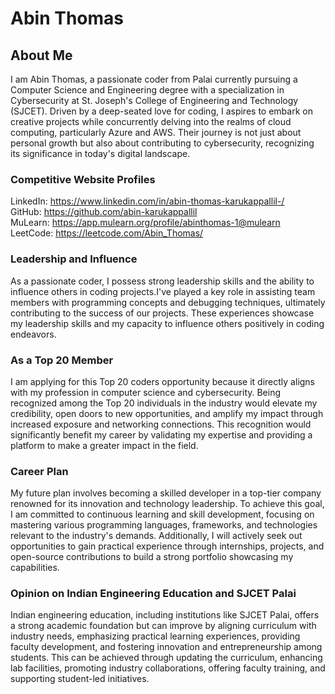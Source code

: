 # Abin Thomas

## About Me

I am Abin Thomas, a passionate coder from Palai currently pursuing a Computer Science and Engineering degree with a specialization in Cybersecurity at St. Joseph's College of Engineering and Technology (SJCET). Driven by a deep-seated love for coding, I aspires to embark on creative projects while concurrently delving into the realms of cloud computing, particularly Azure and AWS. Their journey is not just about personal growth but also about contributing to cybersecurity, recognizing its significance in today's digital landscape.

### Competitive Website Profiles

LinkedIn: https://www.linkedin.com/in/abin-thomas-karukappallil-/<br/> 
GitHub:   https://github.com/abin-karukappallil <br/> 
MuLearn:  https://app.mulearn.org/profile/abinthomas-1@mulearn <br/>
LeetCode: https://leetcode.com/Abin_Thomas/

### Leadership and Influence

As a passionate coder, I possess strong leadership skills and the ability to influence others in coding projects.I've played a key role in assisting team members with programming concepts and debugging techniques, ultimately contributing to the success of our projects. These experiences showcase my leadership skills and my capacity to influence others positively in coding endeavors.


### As a Top 20 Member

I am applying for this Top 20 coders opportunity because it directly aligns with my profession in computer science and cybersecurity. Being recognized among the Top 20 individuals in the industry would elevate my credibility, open doors to new opportunities, and amplify my impact through increased exposure and networking connections. This recognition would significantly benefit my career by validating my expertise and providing a platform to make a greater impact in the field.

### Career Plan

My future plan involves becoming a skilled developer in a top-tier company renowned for its innovation and technology leadership. To achieve this goal, I am committed to continuous learning and skill development, focusing on mastering various programming languages, frameworks, and technologies relevant to the industry's demands. Additionally, I will actively seek out opportunities to gain practical experience through internships, projects, and open-source contributions to build a strong portfolio showcasing my capabilities.

### Opinion on Indian Engineering Education and SJCET Palai

Indian engineering education, including institutions like SJCET Palai, offers a strong academic foundation but can improve by aligning curriculum with industry needs, emphasizing practical learning experiences, providing faculty development, and fostering innovation and entrepreneurship among students. This can be achieved through updating the curriculum, enhancing lab facilities, promoting industry collaborations, offering faculty training, and supporting student-led initiatives.
